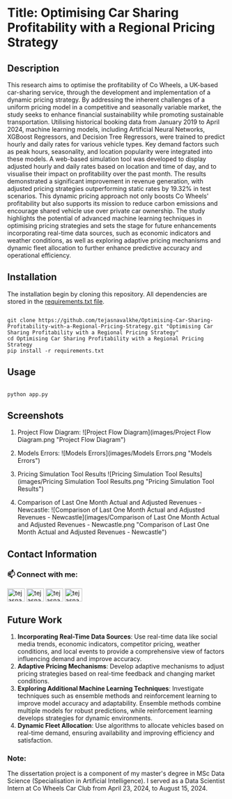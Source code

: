 # Title: Optimising Car Sharing Profitability with a Regional Pricing Strategy

## Description

This research aims to optimise the profitability of Co Wheels, a UK-based car-sharing service, through the development and implementation of a dynamic pricing strategy. By addressing the inherent challenges of a uniform pricing model in a competitive and seasonally variable market, the study seeks to enhance financial sustainability while promoting sustainable transportation. Utilising historical booking data from January 2019 to April 2024, machine learning models, including Artificial Neural Networks, XGBoost Regressors, and Decision Tree Regressors, were trained to predict hourly and daily rates for various vehicle types. Key demand factors such as peak hours, seasonality, and location popularity were integrated into these models. A web-based simulation tool was developed to display adjusted hourly and daily rates based on location and time of day, and to visualise their impact on profitability over the past month. The results demonstrated a significant improvement in revenue generation, with adjusted pricing strategies outperforming static rates by 19.32% in test scenarios. This dynamic pricing approach not only boosts Co Wheels' profitability but also supports its mission to reduce carbon emissions and encourage shared vehicle use over private car ownership. The study highlights the potential of advanced machine learning techniques in optimising pricing strategies and sets the stage for future enhancements incorporating real-time data sources, such as economic indicators and weather conditions, as well as exploring adaptive pricing mechanisms and dynamic fleet allocation to further enhance predictive accuracy and operational efficiency.


## Installation

The installation begin by cloning this repository. All dependencies are stored in the [requirements.txt file](requirements.txt).


```terminal

git clone https://github.com/tejasnavalkhe/Optimising-Car-Sharing-Profitability-with-a-Regional-Pricing-Strategy.git "Optimising Car Sharing Profitability with a Regional Pricing Strategy"
cd Optimising Car Sharing Profitability with a Regional Pricing Strategy
pip install -r requirements.txt
```


## Usage

```terminal

python app.py
```


## Screenshots

1. Project Flow Diagram:
![Project Flow Diagram](images/Project Flow Diagram.png "Project Flow Diagram")

2. Models Errors:
![Models Errors](images/Models Errors.png "Models Errors")

3. Pricing Simulation Tool Results
![Pricing Simulation Tool Results](images/Pricing Simulation Tool Results.png "Pricing Simulation Tool Results")

4. Comparison of Last One Month Actual and Adjusted Revenues - Newcastle:
![Comparison of Last One Month Actual and Adjusted Revenues - Newcastle](images/Comparison of Last One Month Actual and Adjusted Revenues - Newcastle.png "Comparison of Last One Month Actual and Adjusted Revenues - Newcastle")


## Contact Information

<h3 align="left">📫 Connect with me:</h3>
<p align="left">
<a href="https://linkedin.com/in/tejasnavalkhe" target="blank"><img align="center" src="https://raw.githubusercontent.com/rahuldkjain/github-profile-readme-generator/master/src/images/icons/Social/linked-in-alt.svg" alt="tejasnavalkhe" height="30" width="40" /></a>
<a href="https://instagram.com/tejasnavalkhe" target="blank"><img align="center" src="https://raw.githubusercontent.com/rahuldkjain/github-profile-readme-generator/master/src/images/icons/Social/instagram.svg" alt="tejasnavalkhe" height="30" width="40" /></a>
<a href="https://fb.com/tejasnavalkhe1810" target="blank"><img align="center" src="https://raw.githubusercontent.com/rahuldkjain/github-profile-readme-generator/master/src/images/icons/Social/facebook.svg" alt="tejasnavalkhe1810" height="30" width="40" /></a>
<a href="https://twitter.com/tejasnavalkhe" target="blank"><img align="center" src="https://raw.githubusercontent.com/rahuldkjain/github-profile-readme-generator/master/src/images/icons/Social/twitter.svg" alt="tejasnavalkhe" height="30" width="40" /></a>
</p>


## Future Work

1. **Incorporating Real-Time Data Sources**: Use real-time data like social media trends, economic indicators, competitor pricing, weather conditions, and local events to provide a comprehensive view of factors influencing demand and improve accuracy.
2. **Adaptive Pricing Mechanisms**: Develop adaptive mechanisms to adjust pricing strategies based on real-time feedback and changing market conditions.
3. **Exploring Additional Machine Learning Techniques**: Investigate techniques such as ensemble methods and reinforcement learning to improve model accuracy and adaptability. Ensemble methods combine multiple models for robust predictions, while reinforcement learning develops strategies for dynamic environments.
4. **Dynamic Fleet Allocation**: Use algorithms to allocate vehicles based on real-time demand, ensuring availability and improving efficiency and satisfaction.


### Note:

The dissertation project is a component of my master's degree in MSc Data Science (Specialisation in Artificial Intelligence). I served as a Data Scientist Intern at Co Wheels Car Club from April 23, 2024, to August 15, 2024.
